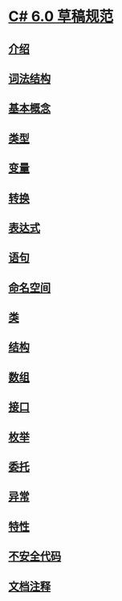 # [C# 6.0 草稿规范](index.md)
## [介绍](../../../../_csharplang/spec/introduction.md)
## [词法结构](../../../../_csharplang/spec/lexical-structure.md)
## [基本概念](../../../../_csharplang/spec/basic-concepts.md)
## [类型](../../../../_csharplang/spec/types.md)
## [变量](../../../../_csharplang/spec/variables.md)
## [转换](../../../../_csharplang/spec/conversions.md)
## [表达式](../../../../_csharplang/spec/expressions.md)
## [语句](../../../../_csharplang/spec/statements.md)
## [命名空间](../../../../_csharplang/spec/namespaces.md)
## [类](../../../../_csharplang/spec/classes.md)
## [结构](../../../../_csharplang/spec/structs.md)
## [数组](../../../../_csharplang/spec/arrays.md)
## [接口](../../../../_csharplang/spec/interfaces.md)
## [枚举](../../../../_csharplang/spec/enums.md)
## [委托](../../../../_csharplang/spec/delegates.md)
## [异常](../../../../_csharplang/spec/exceptions.md)
## [特性](../../../../_csharplang/spec/attributes.md)
## [不安全代码](../../../../_csharplang/spec/unsafe-code.md)
## [文档注释](../../../../_csharplang/spec/documentation-comments.md)
